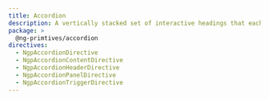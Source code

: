 ```yaml
---
title: Accordion
description: A vertically stacked set of interactive headings that each reveal an associated section of content.
package: >
  @ng-primtives/accordion
directives:
  - NgpAccordionDirective
  - NgpAccordionContentDirective
  - NgpAccordionHeaderDirective
  - NgpAccordionPanelDirective
  - NgpAccordionTriggerDirective
---
```

